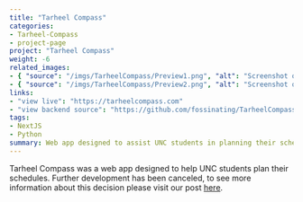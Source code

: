 ```yaml
---
title: "Tarheel Compass"
categories:
- Tarheel-Compass
- project-page
project: "Tarheel Compass"
weight: -6
related_images:
- { "source": "/imgs/TarheelCompass/Preview1.png", "alt": "Screenshot of Course Manager search functionality"}
- { "source": "/imgs/TarheelCompass/Preview2.png", "alt": "Screenshot of sample schedule in Course Manager"}
links:
- "view live": "https://tarheelcompass.com"
- "view backend source": "https://github.com/fossinating/TarheelCompass-Backend"
tags:
- NextJS
- Python
summary: Web app designed to assist UNC students in planning their schedules
---
```

Tarheel Compass was a web app designed to help UNC students plan their schedules. Further development has been canceled, to see more information about this decision please visit our post [here](https://fossinating.com/updates/tarheel_compass/i2/).
